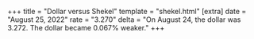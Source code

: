 +++
title = "Dollar versus Shekel"
template = "shekel.html"
[extra]
date = "August 25, 2022"
rate = "3.270"
delta = "On August 24, the dollar was 3.272. The dollar became 0.067% weaker."
+++
